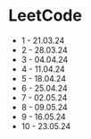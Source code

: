 # LeetCode

* 1 - 21.03.24
* 2 - 28.03.24
* 3 - 04.04.24
* 4 - 11.04.24
* 5 - 18.04.24
* 6 - 25.04.24
* 7 - 02.05.24
* 8 - 09.05.24
* 9 - 16.05.24
* 10 - 23.05.24